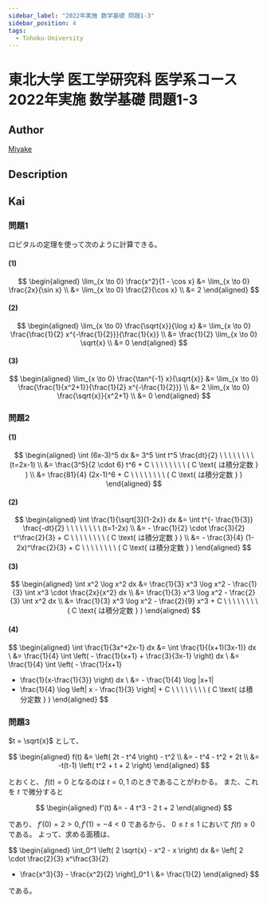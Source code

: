 ```yaml
---
sidebar_label: "2022年実施 数学基礎 問題1-3"
sidebar_position: 4
tags:
  - Tohoku-University
---
```

# 東北大学 医工学研究科 医学系コース 2022年実施 数学基礎 問題1-3

## **Author**
[Miyake](https://miyake.github.io/exams/index.html)

## **Description**

## **Kai**
### 問題1
ロピタルの定理を使って次のように計算できる。

#### (1)

$$
\begin{aligned}
\lim_{x \to 0} \frac{x^2}{1 - \cos x}
&= \lim_{x \to 0} \frac{2x}{\sin x}
\\
&= \lim_{x \to 0} \frac{2}{\cos x}
\\
&= 2
\end{aligned}
$$

#### (2)

$$
\begin{aligned}
\lim_{x \to 0} \frac{\sqrt{x}}{\log x}
&= \lim_{x \to 0} \frac{\frac{1}{2} x^{-\frac{1}{2}}}{\frac{1}{x}}
\\
&= \frac{1}{2} \lim_{x \to 0} \sqrt{x}
\\
&= 0
\end{aligned}
$$

#### (3)

$$
\begin{aligned}
\lim_{x \to 0} \frac{\tan^{-1} x}{\sqrt{x}}
&= \lim_{x \to 0} \frac{\frac{1}{x^2+1}}{\frac{1}{2} x^{-\frac{1}{2}}}
\\
&= 2 \lim_{x \to 0} \frac{\sqrt{x}}{x^2+1}
\\
&= 0
\end{aligned}
$$

### 問題2
#### (1)

$$
\begin{aligned}
\int (6x-3)^5 dx
&= 3^5 \int t^5 \frac{dt}{2}
\ \ \ \ \ \ \ \ (t=2x-1)
\\
&= \frac{3^5}{2 \cdot 6} t^6 + C
\ \ \ \ \ \ \ \ ( C \text{ は積分定数 } )
\\
&= \frac{81}{4} (2x-1)^6 + C
\ \ \ \ \ \ \ \ ( C \text{ は積分定数 } )
\end{aligned}
$$

#### (2)

$$
\begin{aligned}
\int \frac{1}{\sqrt[3]{1-2x}} dx
&= \int t^{- \frac{1}{3}} \frac{-dt}{2}
\ \ \ \ \ \ \ \ (t=1-2x)
\\
&= - \frac{1}{2} \cdot \frac{3}{2} t^\frac{2}{3} + C
\ \ \ \ \ \ \ \ ( C \text{ は積分定数 } )
\\
&= - \frac{3}{4} (1-2x)^\frac{2}{3} + C
\ \ \ \ \ \ \ \ ( C \text{ は積分定数 } )
\end{aligned}
$$

#### (3)

$$
\begin{aligned}
\int x^2 \log x^2 dx
&= \frac{1}{3} x^3 \log x^2 - \frac{1}{3} \int x^3 \cdot \frac{2x}{x^2} dx
\\
&= \frac{1}{3} x^3 \log x^2 - \frac{2}{3} \int x^2 dx
\\
&= \frac{1}{3} x^3 \log x^2 - \frac{2}{9} x^3 + C
\ \ \ \ \ \ \ \ ( C \text{ は積分定数 } )
\end{aligned}
$$

#### (4)

$$
\begin{aligned}
\int \frac{1}{3x^+2x-1} dx
&= \int \frac{1}{(x+1)(3x-1)} dx
\\
&= \frac{1}{4} \int \left( - \frac{1}{x+1} + \frac{3}{3x-1} \right) dx
\\
&= \frac{1}{4} \int \left( - \frac{1}{x+1}
+ \frac{1}{x-\frac{1}{3}} \right) dx
\\
&= - \frac{1}{4} \log |x+1|
+ \frac{1}{4} \log \left| x - \frac{1}{3} \right| + C
\ \ \ \ \ \ \ \ ( C \text{ は積分定数 } )
\end{aligned}
$$

### 問題3
$t = \sqrt{x}$ として、

$$
\begin{aligned}
f(t)
&= \left( 2t - t^4 \right) - t^2
\\
&= - t^4 - t^2 + 2t
\\
&= -t(t-1) \left( t^2 + t + 2 \right)
\end{aligned}
$$

とおくと、 $f(t)=0$ となるのは $t=0,1$ のときであることがわかる。
また、これを $t$ で微分すると

$$
\begin{aligned}
f'(t)
&= - 4 t^3 - 2 t + 2
\end{aligned}
$$

であり、 $f'(0)=2 \gt 0, f'(1)=-4 \lt 0$ であるから、
$0 \leq t \leq 1$ において $f(t) \geq 0$ である。
よって、求める面積は、

$$
\begin{aligned}
\int_0^1 \left( 2 \sqrt{x} - x^2 - x \right) dx
&= \left[ 2 \cdot \frac{2}{3} x^\frac{3}{2}
- \frac{x^3}{3} - \frac{x^2}{2} \right]_0^1
\\
&= \frac{1}{2}
\end{aligned}
$$

である。